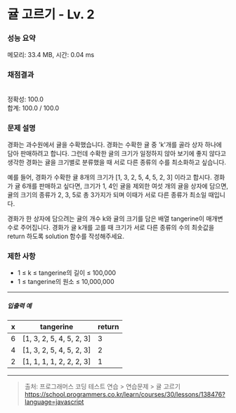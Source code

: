 # 귤 고르기 - Lv. 2

### 성능 요약

메모리: 33.4 MB, 시간: 0.04 ms

### 채점결과

<br/>정확성: 100.0<br/>합계: 100.0 / 100.0

### 문제 설명

경화는 과수원에서 귤을 수확했습니다. 경화는 수확한 귤 중 'k'개를 골라 상자 하나에 담아 판매하려고 합니다. 그런데 수확한 귤의 크기가 일정하지 않아 보기에 좋지 않다고 생각한 경화는 귤을 크기별로 분류했을 때 서로 다른 종류의 수를 최소화하고 싶습니다.

예를 들어, 경화가 수확한 귤 8개의 크기가 [1, 3, 2, 5, 4, 5, 2, 3] 이라고 합시다. 경화가 귤 6개를 판매하고 싶다면, 크기가 1, 4인 귤을 제외한 여섯 개의 귤을 상자에 담으면, 귤의 크기의 종류가 2, 3, 5로 총 3가지가 되며 이때가 서로 다른 종류가 최소일 때입니다.

경화가 한 상자에 담으려는 귤의 개수 k와 귤의 크기를 담은 배열 tangerine이 매개변수로 주어집니다. 경화가 귤 k개를 고를 때 크기가 서로 다른 종류의 수의 최솟값을 return 하도록 solution 함수를 작성해주세요.

### 제한 사항

+ 1 ≤ k ≤ tangerine의 길이 ≤ 100,000
+ 1 ≤ tangerine의 원소 ≤ 10,000,000
 
<hr>

<h5>입출력 예</h5>

| x | tangerine | return |
|-----|-----| ----- |
| 6 | [1, 3, 2, 5, 4, 5, 2, 3] | 3 |
| 4 | [1, 3, 2, 5, 4, 5, 2, 3] | 2 |
| 2 | [1, 1, 1, 1, 2, 2, 2, 3] | 1 |


<hr>

> 출처: 프로그래머스 코딩 테스트 연습 > 연습문제 > 귤 고르기 https://school.programmers.co.kr/learn/courses/30/lessons/138476?language=javascript
